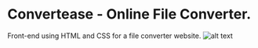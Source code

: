 # Convertease - Online File Converter.
Front-end using HTML and CSS for a file converter website.
![alt text](https://github.com/Yabuku/convert-ease/blob/main/image.jpg?raw=true)
